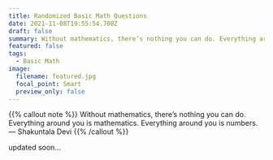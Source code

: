 ```yaml
---
title: Randomized Basic Math Questions
date: 2021-11-08T19:55:54.708Z
draft: false
summary: Without mathematics, there’s nothing you can do. Everything around you is mathematics...
featured: false
tags:
  - Basic Math
image:
  filename: featured.jpg
  focal_point: Smart
  preview_only: false
---
```


{{% callout note %}}
Without mathematics, there’s nothing you can do. Everything around you is mathematics. Everything around you is numbers.
— Shakuntala Devi
{{% /callout %}}

updated soon...

